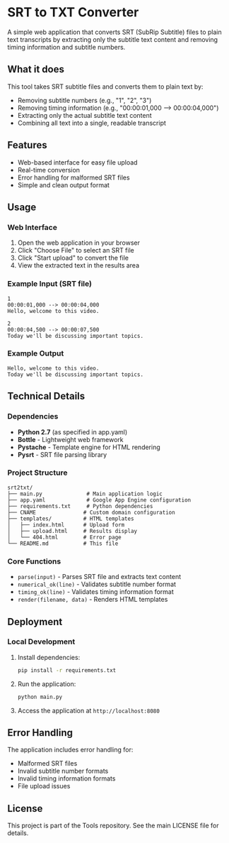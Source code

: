 # SRT to TXT Converter

A simple web application that converts SRT (SubRip Subtitle) files to plain text transcripts by extracting only the subtitle text content and removing timing information and subtitle numbers.

## What it does

This tool takes SRT subtitle files and converts them to plain text by:
- Removing subtitle numbers (e.g., "1", "2", "3")
- Removing timing information (e.g., "00:00:01,000 --> 00:00:04,000")
- Extracting only the actual subtitle text content
- Combining all text into a single, readable transcript

## Features

- Web-based interface for easy file upload
- Real-time conversion
- Error handling for malformed SRT files
- Simple and clean output format

## Usage

### Web Interface

1. Open the web application in your browser
2. Click "Choose File" to select an SRT file
3. Click "Start upload" to convert the file
4. View the extracted text in the results area

### Example Input (SRT file)
```
1
00:00:01,000 --> 00:00:04,000
Hello, welcome to this video.

2
00:00:04,500 --> 00:00:07,500
Today we'll be discussing important topics.
```

### Example Output
```
Hello, welcome to this video.
Today we'll be discussing important topics.
```

## Technical Details

### Dependencies

- **Python 2.7** (as specified in app.yaml)
- **Bottle** - Lightweight web framework
- **Pystache** - Template engine for HTML rendering
- **Pysrt** - SRT file parsing library

### Project Structure

```
srt2txt/
├── main.py              # Main application logic
├── app.yaml             # Google App Engine configuration
├── requirements.txt     # Python dependencies
├── CNAME               # Custom domain configuration
├── templates/          # HTML templates
│   ├── index.html      # Upload form
│   ├── upload.html     # Results display
│   └── 404.html        # Error page
└── README.md           # This file
```

### Core Functions

- `parse(input)` - Parses SRT file and extracts text content
- `numerical_ok(line)` - Validates subtitle number format
- `timing_ok(line)` - Validates timing information format
- `render(filename, data)` - Renders HTML templates

## Deployment

### Local Development

1. Install dependencies:
   ```bash
   pip install -r requirements.txt
   ```

2. Run the application:
   ```bash
   python main.py
   ```

3. Access the application at `http://localhost:8080`

## Error Handling

The application includes error handling for:
- Malformed SRT files
- Invalid subtitle number formats
- Invalid timing information formats
- File upload issues

## License

This project is part of the Tools repository. See the main LICENSE file for details.
